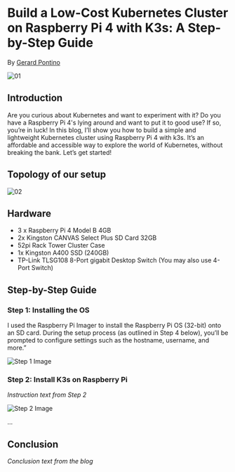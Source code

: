 # Build a Low-Cost Kubernetes Cluster on Raspberry Pi 4 with K3s: A Step-by-Step Guide

By [Gerard Pontino](https://medium.com/@gerard.pontino)

![01](https://github.com/user-attachments/assets/b3a63f73-0203-4aa2-a9f4-7c0c5e777564)


## Introduction

Are you curious about Kubernetes and want to experiment with it? Do you have a Raspberry Pi 4's lying around and want to put it to good use? If so, you’re in luck! In this blog, I’ll show you how to build a simple and lightweight Kubernetes cluster using Raspberry Pi 4 with k3s. It’s an affordable and accessible way to explore the world of Kubernetes, without breaking the bank. Let’s get started!

## Topology of our setup

![02](https://github.com/user-attachments/assets/962c242e-df43-443b-8554-fc6ae23014ef)

## Hardware

- 3 x Raspberry Pi 4 Model B 4GB
- 2x Kingston CANVAS Select Plus SD Card 32GB
- 52pi Rack Tower Cluster Case
- 1x Kingston A400 SSD (240GB)
- TP-Link TLSG108 8-Port gigabit Desktop Switch (You may also use 4-Port Switch)

## Step-by-Step Guide

### Step 1: Installing the OS

I used the Raspberry Pi Imager to install the Raspberry Pi OS (32-bit) onto an SD card. During the setup process (as outlined in Step 4 below), you’ll be prompted to configure settings such as the hostname, username, and more.”

![Step 1 Image](images/step1_image.jpg)

### Step 2: Install K3s on Raspberry Pi
_Instruction text from Step 2_

![Step 2 Image](images/step2_image.jpg)

...

## Conclusion

_Conclusion text from the blog_
